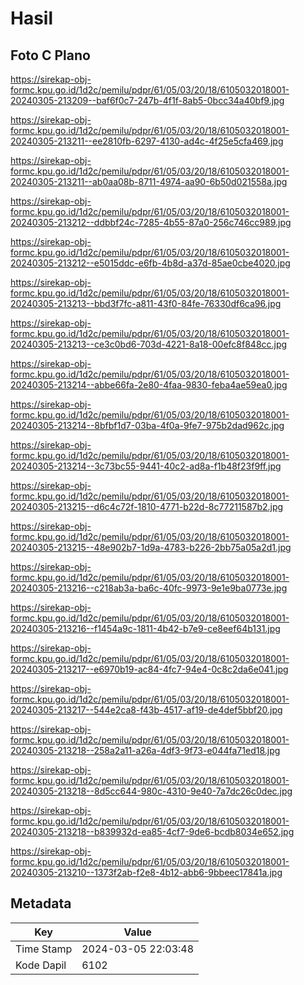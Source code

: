 # Hasil

## Foto C Plano

https://sirekap-obj-formc.kpu.go.id/1d2c/pemilu/pdpr/61/05/03/20/18/6105032018001-20240305-213209--baf6f0c7-247b-4f1f-8ab5-0bcc34a40bf9.jpg

https://sirekap-obj-formc.kpu.go.id/1d2c/pemilu/pdpr/61/05/03/20/18/6105032018001-20240305-213211--ee2810fb-6297-4130-ad4c-4f25e5cfa469.jpg

https://sirekap-obj-formc.kpu.go.id/1d2c/pemilu/pdpr/61/05/03/20/18/6105032018001-20240305-213211--ab0aa08b-8711-4974-aa90-6b50d021558a.jpg

https://sirekap-obj-formc.kpu.go.id/1d2c/pemilu/pdpr/61/05/03/20/18/6105032018001-20240305-213212--ddbbf24c-7285-4b55-87a0-256c746cc989.jpg

https://sirekap-obj-formc.kpu.go.id/1d2c/pemilu/pdpr/61/05/03/20/18/6105032018001-20240305-213212--e5015ddc-e6fb-4b8d-a37d-85ae0cbe4020.jpg

https://sirekap-obj-formc.kpu.go.id/1d2c/pemilu/pdpr/61/05/03/20/18/6105032018001-20240305-213213--bbd3f7fc-a811-43f0-84fe-76330df6ca96.jpg

https://sirekap-obj-formc.kpu.go.id/1d2c/pemilu/pdpr/61/05/03/20/18/6105032018001-20240305-213213--ce3c0bd6-703d-4221-8a18-00efc8f848cc.jpg

https://sirekap-obj-formc.kpu.go.id/1d2c/pemilu/pdpr/61/05/03/20/18/6105032018001-20240305-213214--abbe66fa-2e80-4faa-9830-feba4ae59ea0.jpg

https://sirekap-obj-formc.kpu.go.id/1d2c/pemilu/pdpr/61/05/03/20/18/6105032018001-20240305-213214--8bfbf1d7-03ba-4f0a-9fe7-975b2dad962c.jpg

https://sirekap-obj-formc.kpu.go.id/1d2c/pemilu/pdpr/61/05/03/20/18/6105032018001-20240305-213214--3c73bc55-9441-40c2-ad8a-f1b48f23f9ff.jpg

https://sirekap-obj-formc.kpu.go.id/1d2c/pemilu/pdpr/61/05/03/20/18/6105032018001-20240305-213215--d6c4c72f-1810-4771-b22d-8c77211587b2.jpg

https://sirekap-obj-formc.kpu.go.id/1d2c/pemilu/pdpr/61/05/03/20/18/6105032018001-20240305-213215--48e902b7-1d9a-4783-b226-2bb75a05a2d1.jpg

https://sirekap-obj-formc.kpu.go.id/1d2c/pemilu/pdpr/61/05/03/20/18/6105032018001-20240305-213216--c218ab3a-ba6c-40fc-9973-9e1e9ba0773e.jpg

https://sirekap-obj-formc.kpu.go.id/1d2c/pemilu/pdpr/61/05/03/20/18/6105032018001-20240305-213216--f1454a9c-1811-4b42-b7e9-ce8eef64b131.jpg

https://sirekap-obj-formc.kpu.go.id/1d2c/pemilu/pdpr/61/05/03/20/18/6105032018001-20240305-213217--e6970b19-ac84-4fc7-94e4-0c8c2da6e041.jpg

https://sirekap-obj-formc.kpu.go.id/1d2c/pemilu/pdpr/61/05/03/20/18/6105032018001-20240305-213217--544e2ca8-f43b-4517-af19-de4def5bbf20.jpg

https://sirekap-obj-formc.kpu.go.id/1d2c/pemilu/pdpr/61/05/03/20/18/6105032018001-20240305-213218--258a2a11-a26a-4df3-9f73-e044fa71ed18.jpg

https://sirekap-obj-formc.kpu.go.id/1d2c/pemilu/pdpr/61/05/03/20/18/6105032018001-20240305-213218--8d5cc644-980c-4310-9e40-7a7dc26c0dec.jpg

https://sirekap-obj-formc.kpu.go.id/1d2c/pemilu/pdpr/61/05/03/20/18/6105032018001-20240305-213218--b839932d-ea85-4cf7-9de6-bcdb8034e652.jpg

https://sirekap-obj-formc.kpu.go.id/1d2c/pemilu/pdpr/61/05/03/20/18/6105032018001-20240305-213210--1373f2ab-f2e8-4b12-abb6-9bbeec17841a.jpg


## Metadata

| Key        | Value               |
| ---------- | ------------------- |
| Time Stamp | 2024-03-05 22:03:48 |
| Kode Dapil | 6102                |



